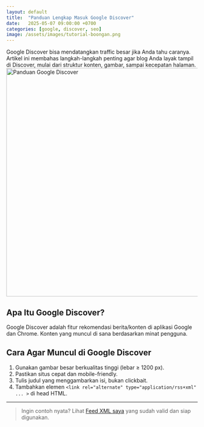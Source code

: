 ```yaml
---
layout: default
title:  "Panduan Lengkap Masuk Google Discover"
date:   2025-05-07 09:00:00 +0700
categories: [google, discover, seo]
image: /assets/images/tutorial-boongan.png
---
```


Google Discover bisa mendatangkan traffic besar jika Anda tahu caranya. Artikel ini membahas langkah-langkah penting agar blog Anda layak tampil di Discover, mulai dari struktur konten, gambar, sampai kecepatan halaman.
<img src="https://adamdmonkey.github.io/automatic-info/assets/images/tutorial-boongan.png" alt="Panduan Google Discover" style="display: block; margin: 0 auto; width: 600px;" />
## Apa Itu Google Discover?

Google Discover adalah fitur rekomendasi berita/konten di aplikasi Google dan Chrome. Konten yang muncul di sana berdasarkan minat pengguna.

## Cara Agar Muncul di Google Discover

1. Gunakan gambar besar berkualitas tinggi (lebar ≥ 1200 px).
2. Pastikan situs cepat dan mobile-friendly.
3. Tulis judul yang menggambarkan isi, bukan clickbait.
4. Tambahkan elemen `<link rel="alternate" type="application/rss+xml" ... >` di head HTML.

---

> Ingin contoh nyata? Lihat [Feed XML saya](https://adamdmonkey.github.io/automatic-info/feed.xml) yang sudah valid dan siap digunakan.
